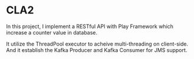 # CLA2

In this project, I implement a RESTful API with Play Framework which increase a counter value in database.

It utilize the ThreadPool executor to acheive multi-threading on client-side. And it establish the Kafka Producer and Kafka Consumer for JMS support.
